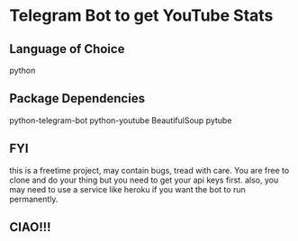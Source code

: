 # Telegram Bot to get YouTube Stats

## Language of Choice

python

## Package Dependencies
python-telegram-bot
python-youtube
BeautifulSoup
pytube


## FYI

this is a freetime project, may contain bugs, tread with care.
You are free to clone and do your thing but you need to get your api keys first.
also, you may need to use a service like heroku if you want the bot to run permanently.

## CIAO!!!
